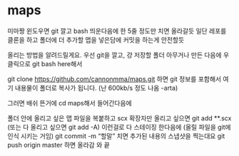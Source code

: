 # maps
미마짱
윈도우면 git 깔고 bash 띄운다음에 한 5줄 정도만 치면 올라갈듯
일단 레포를 클론을 하고 폴더에 더 추가할 맵을 넣은담에 커밋을 하는게 안전할듯

올리는 방법을 알려드릴게요.
우선 git을 깔고, 걍 저장할 폴더 아무거나 만든 다음에
우클릭으로 git bash here해서

git clone https://github.com/cannonmma/maps.git
하면 git 정보를 포함해서 여기 내용물이 폴더로 복사가 됩니다. (난 600kb/s 정도 나옴 -arta)

그러면 배쉬 뜬거에 cd maps해서 들어간다음에

폴더 안에 올리고 싶은 맵 파일을 복붙하고
scx 확장자만 올리고 싶으면 git add **.scx (또는 다 올리고 싶으면 git add -A)
이런걸로 다 스테이징 한다음에 (올릴 파일을 git에 인식 시키는 거임)
git commit -m “할말” 치면 추가된 내용의 스냅샷을 찍는대요
git push origin master 하면 올라감 와 끝
